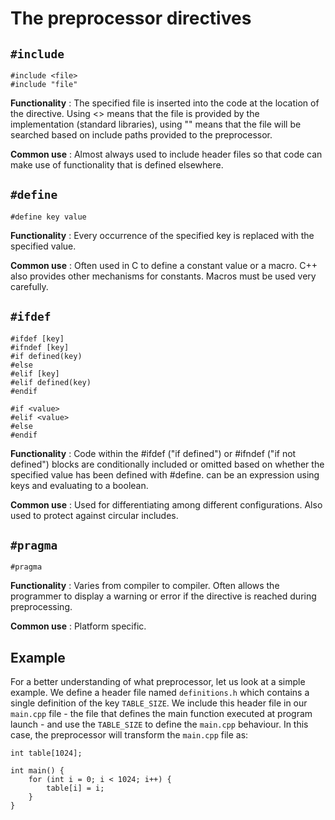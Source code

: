 # The preprocessor directives

## `#include`
```
#include <file>
#include "file"
```
**Functionality** : The specified file is inserted into the code at the 
location of the directive. Using <> means that the file is provided by the 
implementation (standard libraries), using "" means that the file will be 
searched based on include paths provided to the preprocessor.

**Common use** : Almost always used to include header files so that code can 
make use of functionality that is defined elsewhere.

## `#define`
```
#define key value
```
**Functionality** : Every occurrence of the specified key is replaced with the 
specified value.

**Common use** : Often used in C to define a constant value or a macro. C++ also
provides other mechanisms for constants. Macros must be used very carefully.

## `#ifdef`
```
#ifdef [key]
#ifndef [key]
#if defined(key)
#else
#elif [key]
#elif defined(key)
#endif

#if <value>
#elif <value>
#else
#endif
```
**Functionality** : Code within the #ifdef ("if defined") or #ifndef ("if not 
defined") blocks are conditionally included or omitted based on whether the 
specified value has been defined with #define. <value> can be an expression 
using keys and evaluating to a boolean.

**Common use** : Used for differentiating among different configurations. 
Also used to protect against circular includes.

## `#pragma`
```
#pragma
```
**Functionality** : Varies from compiler to compiler. Often allows the 
programmer to display a warning or error if the directive is reached during 
preprocessing.

**Common use** : Platform specific.

## Example

For a better understanding of what preprocessor, let us look at a simple 
example. We define a header file named `definitions.h` which contains a 
single definition of the key `TABLE_SIZE`. We include this header file in our 
`main.cpp` file - the file that defines the main function executed at program 
launch - and use the `TABLE_SIZE` to define the `main.cpp` behaviour. In 
this case, the preprocessor will transform the `main.cpp` file as:
```
int table[1024];

int main() {
    for (int i = 0; i < 1024; i++) {
        table[i] = i;
    }
}
```

